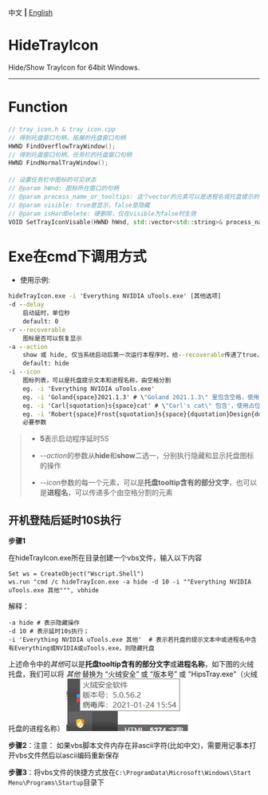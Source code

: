 中文 **|** [English](https://github.com/LCiZY/HideTrayIcon/blob/main/README_EN.md)

# HideTrayIcon

Hide/Show TrayIcon for 64bit Windows.

---

# Function

```c++
// tray_icon.h & tray_icon.cpp
// 得到托盘窗口句柄，拓展的托盘窗口句柄
HWND FindOverflowTrayWindow();
// 得到托盘窗口句柄，任务栏的托盘窗口句柄
HWND FindNormalTrayWindow();

// 设置任务栏中图标的可见状态
// @param hWnd: 图标所在窗口的句柄
// @param process_name_or_tooltips: 这个vector的元素可以是进程名或托盘提示的子字符串 
// @param visible: true是显示，false是隐藏
// @param isHardDelete: 硬删除，仅在visible为false时生效
VOID SetTrayIconVisable(HWND hWnd, std::vector<std::string>& process_name_or_tooltips, bool visible, bool isHardDelete = true);
```

# Exe在cmd下调用方式

- 使用示例:
``` cmd
hideTrayIcon.exe -i 'Everything NVIDIA uTools.exe' [其他选项]
-d --delay
	启动延时，单位秒
	default: 0
-r --recoverable
	图标是否可以恢复显示
-a --action
	show 或 hide, 仅当系统启动后第一次运行本程序时，给--recoverable传递了true，show这个选项才生效
	default: hide
-i --icon
	图标列表，可以是托盘提示文本和进程名称，由空格分割
	eg. -i 'Everything NVIDIA uTools.exe'
	eg. -i 'Goland{space}2021.1.3' # \"Goland 2021.1.3\" 里包含空格，使用{space}占位符
	eg. -i 'Carl{squotation}s{space}cat' # \"Carl's cat\" 包含'，使用占位符{squotation}
	eg. -i 'Robert{space}Frost{squotation}s{space}{dquotation}Design{dquotation}.' # \"Robert Frost's \"Design\".\"包含"，使用占位符{dquotation}
	必要参数
```
> - **5**表示启动程序延时5S
>
> - *--action*的参数从**hide**和**show**二选一，分别执行隐藏和显示托盘图标的操作
>
> - *--icon*参数的每一个元素，可以是**托盘tooltip含有的部分文字**，也可以是**进程名**，可以传递多个由空格分割的元素

## 开机登陆后延时10S执行

**步骤1**

在hideTrayIcon.exe所在目录创建一个vbs文件，输入以下内容

```vbscript
Set ws = CreateObject("Wscript.Shell")
ws.run "cmd /c hideTrayIcon.exe -a hide -d 10 -i ""Everything NVIDIA uTools.exe 其他""", vbhide
```
解释：

```shell
-a hide # 表示隐藏操作
-d 10 # 表示延时10s执行；
-i 'Everything NVIDIA uTools.exe 其他'  # 表示若托盘的提示文本中或进程名中含有Everything或NVIDIA或uTools.exe，则隐藏托盘
```

上述命令中的*其他*可以是**托盘tooltip含有的部分文字**或**进程名称**，如下图的火绒托盘，我们可以将 *其他* 替换为 “火绒安全” 或 “版本号” 或 "HipsTray.exe"（火绒托盘的进程名称）
![火绒的tooltip](./SnapShots/eg_cn.jpg)

**步骤2**：注意： 如果vbs脚本文件内存在非ascii字符(比如中文)，需要用记事本打开vbs文件然后以ascii编码重新保存

**步骤3**：将vbs文件的快捷方式放在`C:\ProgramData\Microsoft\Windows\Start Menu\Programs\Startup`目录下

